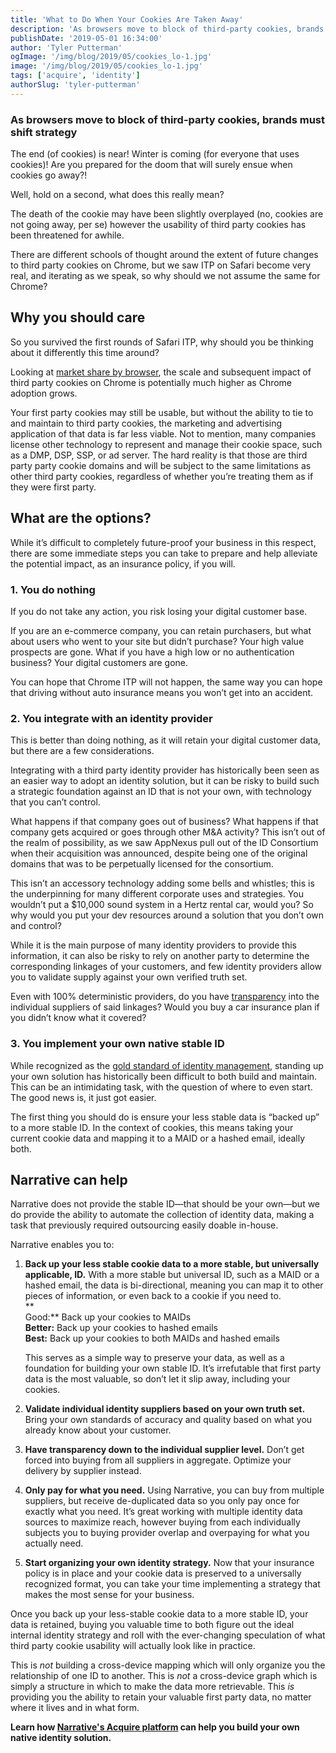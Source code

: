 ```yaml
---
title: 'What to Do When Your Cookies Are Taken Away'
description: 'As browsers move to block of third-party cookies, brands must shift strategy.'
publishDate: '2019-05-01 16:34:00'
author: 'Tyler Putterman'
ogImage: '/img/blog/2019/05/cookies_lo-1.jpg'
image: '/img/blog/2019/05/cookies_lo-1.jpg'
tags: ['acquire', 'identity']
authorSlug: 'tyler-putterman'
---
```

### As browsers move to block of third-party cookies, brands must shift strategy

The end (of cookies) is near! Winter is coming (for everyone that uses cookies)! Are you prepared for the doom that will surely ensue when cookies go away?!

Well, hold on a second, what does this really mean?

The death of the cookie may have been slightly overplayed (no, cookies are not going away, per se) however the usability of third party cookies has been threatened for awhile.

There are different schools of thought around the extent of future changes to third party cookies on Chrome, but we saw ITP on Safari become very real, and iterating as we speak, so why should we not assume the same for Chrome?

Why you should care
-------------------

So you survived the first rounds of Safari ITP, why should you be thinking about it differently this time around?

Looking at [market share by browser](https://www.statista.com/statistics/544400/market-share-of-internet-browsers-desktop/), the scale and subsequent impact of third party cookies on Chrome is potentially much higher as Chrome adoption grows.

Your first party cookies may still be usable, but without the ability to tie to and maintain to third party cookies, the marketing and advertising application of that data is far less viable. Not to mention, many companies license other technology to represent and manage their cookie space, such as a DMP, DSP, SSP, or ad server. The hard reality is that those are third party party cookie domains and will be subject to the same limitations as other third party cookies, regardless of whether you’re treating them as if they were first party.

What are the options?
---------------------

While it’s difficult to completely future-proof your business in this respect, there are some immediate steps you can take to prepare and help alleviate the potential impact, as an insurance policy, if you will.

### 1\. You do nothing

If you do not take any action, you risk losing your digital customer base.  
  
If you are an e-commerce company, you can retain purchasers, but what about users who went to your site but didn’t purchase? Your high value prospects are gone. What if you have a high low or no authentication business? Your digital customers are gone.

You can hope that Chrome ITP will not happen, the same way you can hope that driving without auto insurance means you won’t get into an accident.

### 2\. You integrate with an identity provider

This is better than doing nothing, as it will retain your digital customer data, but there are a few considerations.

Integrating with a third party identity provider has historically been seen as an easier way to adopt an identity solution, but it can be risky to build such a strategic foundation against an ID that is not your own, with technology that you can’t control.

What happens if that company goes out of business? What happens if that company gets acquired or goes through other M&A activity? This isn’t out of the realm of possibility, as we saw AppNexus pull out of the ID Consortium when their acquisition was announced, despite being one of the original domains that was to be perpetually licensed for the consortium.

This isn’t an accessory technology adding some bells and whistles; this is the underpinning for many different corporate uses and strategies. You wouldn’t put a $10,000 sound system in a Hertz rental car, would you? So why would you put your dev resources around a solution that you don’t own and control?

While it is the main purpose of many identity providers to provide this information, it can also be risky to rely on another party to determine the corresponding linkages of your customers, and few identity providers allow you to validate supply against your own verified truth set.

Even with 100% deterministic providers, do you have [transparency](https://www.narrative.io/pillar-data-transparency) into the individual suppliers of said linkages? Would you buy a car insurance plan if you didn’t know what it covered?

### 3\. You implement your own native stable ID

While recognized as the [gold standard of identity management](/identity-resolution), standing up your own solution has historically been difficult to both build and maintain. This can be an intimidating task, with the question of where to even start. The good news is, it just got easier.

The first thing you should do is ensure your less stable data is “backed up” to a more stable ID. In the context of cookies, this means taking your current cookie data and mapping it to a MAID or a hashed email, ideally both.

Narrative can help
------------------

Narrative does not provide the stable ID—that should be your own—but we do provide the ability to automate the collection of identity data, making a task that previously required outsourcing easily doable in-house.

Narrative enables you to:

1.  **Back up your less stable cookie data to a more stable, but universally applicable, ID.** With a more stable but universal ID, such as a MAID or a hashed email, the data is bi-directional, meaning you can map it to other pieces of information, or even back to a cookie if you need to.  
    **  
    Good:** Back up your cookies to MAIDs  
    **Better:** Back up your cookies to hashed emails  
    **Best:** Back up your cookies to both MAIDs and hashed emails  
      
    This serves as a simple way to preserve your data, as well as a foundation for building your own stable ID. It’s irrefutable that first party data is the most valuable, so don’t let it slip away, including your cookies.  
      
    
2.  **Validate individual identity suppliers based on your own truth set.** Bring your own standards of accuracy and quality based on what you already know about your customer.  
      
    
3.  **Have transparency down to the individual supplier level.** Don’t get forced into buying from all suppliers in aggregate. Optimize your delivery by supplier instead.  
      
    
4.  **Only pay for what you need.** Using Narrative, you can buy from multiple suppliers, but receive de-duplicated data so you only pay once for exactly what you need. It’s great working with multiple identity data sources to maximize reach, however buying from each individually subjects you to buying provider overlap and overpaying for what you actually need.  
      
    
5.  **Start organizing your own identity strategy.** Now that your insurance policy is in place and your cookie data is preserved to a universally recognized format, you can take your time implementing a strategy that makes the most sense for your business.

Once you back up your less-stable cookie data to a more stable ID, your data is retained, buying you valuable time to both figure out the ideal internal identity strategy and roll with the ever-changing speculation of what third party cookie usability will actually look like in practice.

This is _not_ building a cross-device mapping which will only organize you the relationship of one ID to another. This is _not_ a cross-device graph which is simply a structure in which to make the data more retrievable. This _is_ providing you the ability to retain your valuable first party data, no matter where it lives and in what form.

**Learn how [Narrative's Acquire platform](https://www.narrative.io/platform-acquire) can help you build your own native identity solution.**
